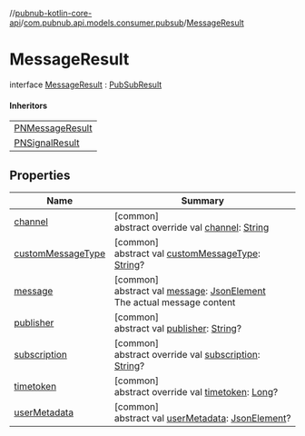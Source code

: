 //[pubnub-kotlin-core-api](../../../index.md)/[com.pubnub.api.models.consumer.pubsub](../index.md)/[MessageResult](index.md)

# MessageResult

interface [MessageResult](index.md) : [PubSubResult](../-pub-sub-result/index.md)

#### Inheritors

| |
|---|
| [PNMessageResult](../-p-n-message-result/index.md) |
| [PNSignalResult](../-p-n-signal-result/index.md) |

## Properties

| Name | Summary |
|---|---|
| [channel](../-pub-sub-result/channel.md) | [common]<br>abstract override val [channel](../-pub-sub-result/channel.md): [String](https://kotlinlang.org/api/latest/jvm/stdlib/kotlin/-string/index.html) |
| [customMessageType](custom-message-type.md) | [common]<br>abstract val [customMessageType](custom-message-type.md): [String](https://kotlinlang.org/api/latest/jvm/stdlib/kotlin/-string/index.html)? |
| [message](message.md) | [common]<br>abstract val [message](message.md): [JsonElement](../../com.pubnub.api/-json-element/index.md)<br>The actual message content |
| [publisher](../-pub-sub-result/publisher.md) | [common]<br>abstract val [publisher](../-pub-sub-result/publisher.md): [String](https://kotlinlang.org/api/latest/jvm/stdlib/kotlin/-string/index.html)? |
| [subscription](../-pub-sub-result/subscription.md) | [common]<br>abstract override val [subscription](../-pub-sub-result/subscription.md): [String](https://kotlinlang.org/api/latest/jvm/stdlib/kotlin/-string/index.html)? |
| [timetoken](../-pub-sub-result/timetoken.md) | [common]<br>abstract override val [timetoken](../-pub-sub-result/timetoken.md): [Long](https://kotlinlang.org/api/latest/jvm/stdlib/kotlin/-long/index.html)? |
| [userMetadata](../-pub-sub-result/user-metadata.md) | [common]<br>abstract val [userMetadata](../-pub-sub-result/user-metadata.md): [JsonElement](../../com.pubnub.api/-json-element/index.md)? |
